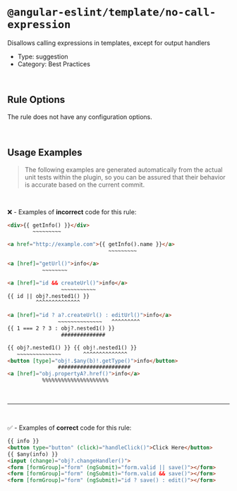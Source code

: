 <!--

  DO NOT EDIT.

  This markdown file was autogenerated using a mixture of the following files as the source of truth for its data:
  - ../../src/rules/no-call-expression.ts
  - ../../tests/rules/no-call-expression/cases.ts

  In order to update this file, it is therefore those files which need to be updated, as well as potentially the generator script:
  - ../../../../tools/scripts/generate-rule-docs.ts

-->

# `@angular-eslint/template/no-call-expression`

Disallows calling expressions in templates, except for output handlers

- Type: suggestion
- Category: Best Practices

<br>

## Rule Options

The rule does not have any configuration options.

<br>

## Usage Examples

> The following examples are generated automatically from the actual unit tests within the plugin, so you can be assured that their behavior is accurate based on the current commit.

<br>

❌ - Examples of **incorrect** code for this rule:

```html
<div>{{ getInfo() }}</div>
        ~~~~~~~~~
```

```html
<a href="http://example.com">{{ getInfo().name }}</a>
                                ~~~~~~~~~
```

```html
<a [href]="getUrl()">info</a>
           ~~~~~~~~
```

```html
<a [href]="id && createUrl()">info</a>
                 ~~~~~~~~~~~
{{ id || obj?.nested1() }}
         ^^^^^^^^^^^^^^
```

```html
<a [href]="id ? a?.createUrl() : editUrl()">info</a>
                ~~~~~~~~~~~~~~   ^^^^^^^^^
{{ 1 === 2 ? 3 : obj?.nested1() }}
                 ##############
```

```html
{{ obj?.nested1() }} {{ obj!.nested1() }}
   ~~~~~~~~~~~~~~       ^^^^^^^^^^^^^^
<button [type]="obj!.$any(b)!.getType()">info</button>
                #######################
<a [href]="obj.propertyA?.href()">info</a>
           %%%%%%%%%%%%%%%%%%%%%
```

<br>

---

<br>

✅ - Examples of **correct** code for this rule:

```html
{{ info }}
<button type="button" (click)="handleClick()">Click Here</button>
{{ $any(info) }}
<input (change)="obj?.changeHandler()">
<form [formGroup]="form" (ngSubmit)="form.valid || save()"></form>
<form [formGroup]="form" (ngSubmit)="form.valid && save()"></form>
<form [formGroup]="form" (ngSubmit)="id ? save() : edit()"></form>
```
